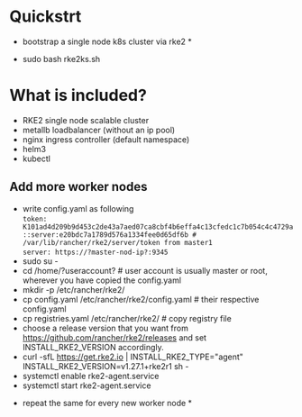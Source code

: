 # Quickstrt
* bootstrap a single node k8s cluster via rke2 *
- sudo bash rke2ks.sh

# What is included?
- RKE2 single node scalable cluster
- metallb loadbalancer (without an ip pool)
- nginx ingress controller (default namespace)
- helm3
- kubectl

## Add more worker nodes
- write config.yaml as following <br>
`token: K101ad4d209b9d453c2de43a7aed07ca8cbf4b6effa4c13cfedc1c7b054c4c4729a::server:e20bdc7a1789d576a1334fee0d65df6b # /var/lib/rancher/rke2/server/token from master1` <br>
`server: https://?master-nod-ip?:9345`  <br>
- sudo su -
- cd /home/?useraccount? # user account is usually master or root, wherever you have copied the config.yaml
- mkdir -p /etc/rancher/rke2/
- cp config.yaml /etc/rancher/rke2/config.yaml # their respective config.yaml
- cp registries.yaml /etc/rancher/rke2/ # copy registry file
- choose a release version that you want from https://github.com/rancher/rke2/releases and set INSTALL_RKE2_VERSION accordingly.
- curl -sfL https://get.rke2.io | INSTALL_RKE2_TYPE="agent" INSTALL_RKE2_VERSION=v1.27.1+rke2r1 sh -
- systemctl enable rke2-agent.service
- systemctl start rke2-agent.service
* repeat the same for every new worker node *
